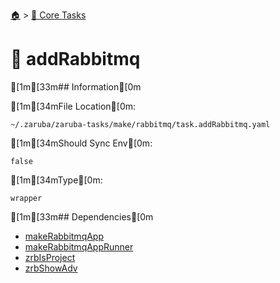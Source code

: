<!--startTocHeader-->
[🏠](../README.md) > [🥝 Core Tasks](README.md)
# 🐇 addRabbitmq
<!--endTocHeader-->

[1m[33m## Information[0m

[1m[34mFile Location[0m:

    ~/.zaruba/zaruba-tasks/make/rabbitmq/task.addRabbitmq.yaml

[1m[34mShould Sync Env[0m:

    false

[1m[34mType[0m:

    wrapper


[1m[33m## Dependencies[0m

* [makeRabbitmqApp](make-rabbitmq-app.md)
* [makeRabbitmqAppRunner](make-rabbitmq-app-runner.md)
* [zrbIsProject](zrb-is-project.md)
* [zrbShowAdv](zrb-show-adv.md)